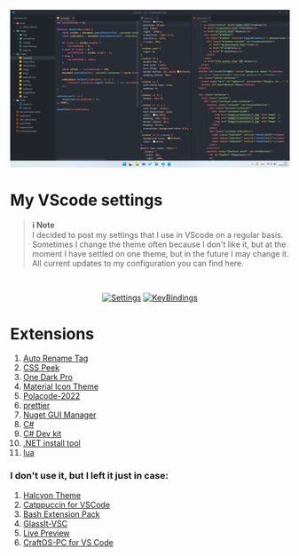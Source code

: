 <p align="center"><img src=".github/img/new-img.png"></p>

# My VScode settings

> **ℹ️ Note**  
> I decided to post my settings that I use in VScode on a regular basis. Sometimes I change the theme often because I don't like it, but at the moment I have settled on one theme, but in the future I may change it. All current updates to my configuration you can find here.
<br>
<p align="center">
<a href="https://github.com/Kisonix-Dev/Vscode-Settings/blob/main/settings.json"><img src="https://img.shields.io/badge/Settings-8A2BE2?style=for-the-badge&logo=gear&logoColor=white" alt="Settings"></a>
<a href="https://github.com/Kisonix-Dev/Vscode-Settings/blob/main/keybindings.json"><img src="https://img.shields.io/badge/KeyBindings-FF7F50?style=for-the-badge&logo=keyboard&logoColor=white" alt="KeyBindings"></a>
</p>

# Extensions

1. [Auto Rename Tag](https://marketplace.visualstudio.com/items?itemName=formulahendry.auto-rename-tag)
2. [CSS Peek](https://marketplace.visualstudio.com/items?itemName=pranaygp.vscode-css-peek)
3. [One Dark Pro](https://marketplace.visualstudio.com/items/?itemName=zhuangtongfa.Material-theme)
4. [Material Icon Theme](https://marketplace.visualstudio.com/items?itemName=PKief.material-icon-theme)
5. [Polacode-2022](https://marketplace.visualstudio.com/items?itemName=jeff-hykin.polacode-2019)
6. [prettier](https://marketplace.visualstudio.com/items?itemName=esbenp.prettier-vscode)
7. [Nuget GUI Manager](https://marketplace.visualstudio.com/items?itemName=nosa.nugetmanager)
8. [C#](https://marketplace.visualstudio.com/items?itemName=ms-dotnettools.csharp)
9. [C# Dev kit](https://marketplace.visualstudio.com/items?itemName=ms-dotnettools.csdevkit)
10. [.NET install tool](https://marketplace.visualstudio.com/items?itemName=ms-dotnettools.vscode-dotnet-runtime)
11. [lua](https://marketplace.visualstudio.com/items?itemName=sumneko.lua)

### I don't use it, but I left it just in case:

1. [Halcyon Theme](https://marketplace.visualstudio.com/items?itemName=brittanychiang.halcyon-vscode)
2. [Catppuccin for VSCode](https://marketplace.visualstudio.com/items?itemName=Catppuccin.catppuccin-vsc)
3. [Bash Extension Pack](https://marketplace.visualstudio.com/items?itemName=pinage404.bash-extension-pack)
4. [GlassIt-VSC](https://marketplace.visualstudio.com/items?itemName=s-nlf-fh.glassit)
5. [Live Preview](https://marketplace.visualstudio.com/items?itemName=ms-vscode.live-server)
6. [CraftOS-PC for VS Code](https://marketplace.visualstudio.com/items?itemName=jackmacwindows.craftos-pc)
